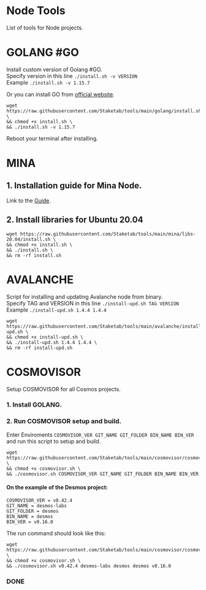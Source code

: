 # Node Tools
List of tools for Node projects.

# GOLANG #GO
Install custom version of Golang #GO.  
Specify version in this line `./install.sh -v VERSION`  
Example `./install.sh -v 1.15.7`    

Or you can install GO from [official website](https://golang.org/doc/install).
```
wget https://raw.githubusercontent.com/Staketab/tools/main/golang/install.sh \
&& chmod +x install.sh \
&& ./install.sh -v 1.15.7
```
Reboot your terminal after installing.

# MINA
## 1. Installation guide for Mina Node. 
Link to the [Guide](https://icohigh.gitbook.io/mina-node-testnet/).  

## 2. Install libraries for Ubuntu 20.04

```
wget https://raw.githubusercontent.com/Staketab/tools/main/mina/libs-20.04/install.sh \
&& chmod +x install.sh \
&& ./install.sh \
&& rm -rf install.sh
```

# AVALANCHE
Script for installing and updating Avalanche node from binary.  
Specify TAG and VERSION in this line `./install-upd.sh TAG VERSION`  
Example `./install-upd.sh 1.4.4 1.4.4`  
```
wget https://raw.githubusercontent.com/Staketab/tools/main/avalanche/install-upd.sh \
&& chmod +x install-upd.sh \
&& ./install-upd.sh 1.4.4 1.4.4 \
&& rm -rf install-upd.sh
```

# COSMOVISOR
Setup COSMOVISOR for all Cosmos projects.  

### 1. Install GOLANG.

### 2. Run COSMOVISOR setup and build.
Enter Enviroments `COSMOVISOR_VER GIT_NAME GIT_FOLDER BIN_NAME BIN_VER` and run this script to setup and build.  
```
wget https://raw.githubusercontent.com/Staketab/tools/main/cosmovisor/cosmovisor.sh \
&& chmod +x cosmovisor.sh \
&& ./cosmovisor.sh COSMOVISOR_VER GIT_NAME GIT_FOLDER BIN_NAME BIN_VER
```
#### On the example of the Desmos project:
`COSMOVISOR_VER = v0.42.4`  
`GIT_NAME = desmos-labs`  
`GIT_FOLDER = desmos`  
`BIN_NAME = desmos`  
`BIN_VER = v0.16.0`

The run command should look like this:  
```
wget https://raw.githubusercontent.com/Staketab/tools/main/cosmovisor/cosmovisor.sh \
&& chmod +x cosmovisor.sh \
&& ./cosmovisor.sh v0.42.4 desmos-labs desmos desmos v0.16.0
```
### DONE
